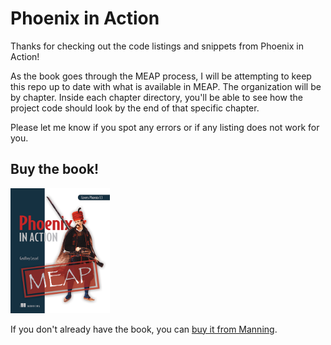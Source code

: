 # Phoenix in Action

Thanks for checking out the code listings and snippets from Phoenix in
Action!

As the book goes through the MEAP process, I will be attempting to
keep this repo up to date with what is available in MEAP. The
organization will be by chapter. Inside each chapter directory, you'll
be able to see how the project code should look by the end of that
specific chapter.

Please let me know if you spot any errors or if any listing does not
work for you.

## Buy the book!

<img src="support/phoenix-in-action-cover.png" alt="Phoenix in Action cover" height="200px" />

If you don't already have the book, you can [buy it from Manning][pia].

[pia]: https://www.manning.com/books/phoenix-in-action?a_aid=geolessel&a_bid=80a2cec0

